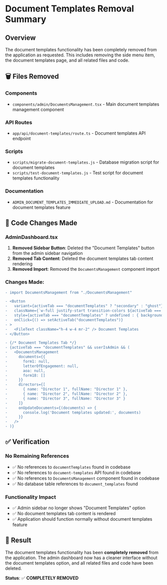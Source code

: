 # Document Templates Removal Summary

## Overview

The document templates functionality has been completely removed from the application as requested. This includes removing the side menu item, the document templates page, and all related files and code.

## 🗑️ **Files Removed**

### **Components**
- `components/admin/DocumentsManagement.tsx` - Main document templates management component

### **API Routes**
- `app/api/document-templates/route.ts` - Document templates API endpoint

### **Scripts**
- `scripts/migrate-document-templates.js` - Database migration script for document templates
- `scripts/test-document-templates.js` - Test script for document templates functionality

### **Documentation**
- `ADMIN_DOCUMENT_TEMPLATES_IMMEDIATE_UPLOAD.md` - Documentation for document templates feature

## 🔧 **Code Changes Made**

### **AdminDashboard.tsx**
1. **Removed Sidebar Button**: Deleted the "Document Templates" button from the admin sidebar navigation
2. **Removed Tab Content**: Deleted the document templates tab content rendering
3. **Removed Import**: Removed the `DocumentsManagement` component import

### **Changes Made:**
```diff
- import DocumentsManagement from "./DocumentsManagement"

- <Button
-   variant={activeTab === "documentTemplates" ? "secondary" : "ghost"}
-   className={`w-full justify-start transition-colors ${activeTab === "documentTemplates" ? '' : 'hover:bg-white hover:bg-opacity-60'}`}
-   style={activeTab === "documentTemplates" ? undefined : { backgroundColor: undefined }}
-   onClick={() => setActiveTab("documentTemplates")}
- >
-   <FileText className="h-4 w-4 mr-2" /> Document Templates
- </Button>

- {/* Document Templates Tab */}
- {activeTab === "documentTemplates" && userIsAdmin && (
-   <DocumentsManagement
-     documents={{
-       form1: null,
-       letterOfEngagement: null,
-       aoa: null,
-       form18: []
-     }}
-     directors={[
-       { name: "Director 1", fullName: "Director 1" },
-       { name: "Director 2", fullName: "Director 2" },
-       { name: "Director 3", fullName: "Director 3" }
-     ]}
-     onUpdateDocuments={(documents) => {
-       console.log('Document templates updated:', documents)
-     }}
-   />
- )}
```

## ✅ **Verification**

### **No Remaining References**
- ✅ No references to `documentTemplates` found in codebase
- ✅ No references to `document-templates` API found in codebase
- ✅ No references to `DocumentsManagement` component found in codebase
- ✅ No database table references to `document_templates` found

### **Functionality Impact**
- ✅ Admin sidebar no longer shows "Document Templates" option
- ✅ No document templates tab content is rendered
- ✅ Application should function normally without document templates feature

## 🎯 **Result**

The document templates functionality has been **completely removed** from the application. The admin dashboard now has a cleaner interface without the document templates option, and all related files and code have been deleted.

**Status**: ✅ **COMPLETELY REMOVED**
